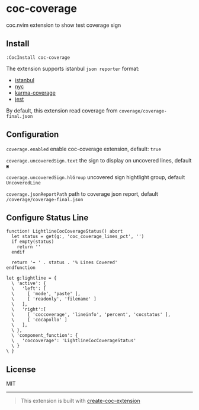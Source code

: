 # coc-coverage

coc.nvim extension to show test coverage sign

## Install

`:CocInstall coc-coverage`

The extension supports istanbul `json reporter` format:
- [istanbul](https://github.com/gotwarlost/istanbul)
- [nyc](https://github.com/istanbuljs/nyc)
- [karma-coverage](https://github.com/karma-runner/karma-coverage)
- [jest](https://github.com/facebook/jest)

By default, this extension read coverage from `coverage/coverage-final.json`

## Configuration
`coverage.enabled` enable coc-coverage extension, default: `true`

`coverage.uncoveredSign.text` the sign to display on uncovered lines, default `▣`

`coverage.uncoveredSign.hlGroup` uncovered sign hightlight group, default `UncoveredLine`

`coverage.jsonReportPath` path to coverage json report, default `/coverage/coverage-final.json`

## Configure Status Line
```
function! LightlineCocCoverageStatus() abort
  let status = get(g:, 'coc_coverage_lines_pct', '')
  if empty(status)
    return ''
  endif

  return '☂ ' . status . '% Lines Covered'
endfunction

let g:lightline = {
  \ 'active': {
  \   'left': [
  \     [ 'mode', 'paste' ],
  \     [ 'readonly', 'filename' ]
  \   ],
  \   'right':[
  \     [ 'coccoverage', 'lineinfo', 'percent', 'cocstatus' ],
  \     [ 'cocapollo' ]
  \   ],
  \ },
  \ 'component_function': {
  \   'coccoverage': 'LightlineCocCoverageStatus'
  \ }
\ }
```


## License

MIT

---

> This extension is built with [create-coc-extension](https://github.com/fannheyward/create-coc-extension)
